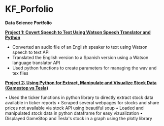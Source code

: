 # KF_Porfolio
**Data Science Portfolio**

**[ Project 1: Covert Speech to Text Using Watson Speech Translator and Python](https://github.com/kfapohunda1/Python_Course/blob/c3f32a28bca8a848911a2ed0a39983b3db03775d/Speech2text%20&%20Language%20trans%20API.ipynb)**

   * Converted an audio file of an English speaker to text using Watson speech to text API
   * Translated the English version to a Spanish version using a Watson language translator API
   * Used python functions to create parameters for managing the wav and tex files

**[ Project 2: Using Python for Extract, Manipulate and Visualize Stock Data (Gamestop vs Tesla)](https://github.com/kfapohunda1/Python_Course/blob/e9ed3985709a57809ecd43c354da5d0a31c92eec/Jupyter%20Notebook%20(2).ipynb)**

   • Used the ticker functions in python library to directly extract stock data available in ticker reports
   • Scraped several webpages for stocks and share prices not available via stock API using beautiful soup 
   • Loaded and manipulated stock data in python dataframe for easy vizualization
   • Displayed GameStop and Tesla's stock in a graph using the plotly library

